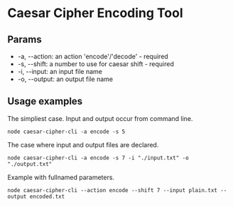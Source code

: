 # Caesar Cipher Encoding Tool

## Params

- -a, --action: an action 'encode'/'decode' - required
- -s, --shift: a number to use for caesar shift - required
- -i, --input: an input file name
- -o, --output: an output file name

## Usage examples

The simpliest case. Input and output occur from command line.

```
node caesar-cipher-cli -a encode -s 5
```

The case where input and output files are declared.

```
node caesar-cipher-cli -a encode -s 7 -i "./input.txt" -o "./output.txt"
```

Example with fullnamed parameters.

```
node caesar-cipher-cli --action encode --shift 7 --input plain.txt --output encoded.txt
```
